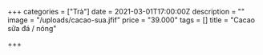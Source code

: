 +++
categories = ["Trà"]
date = 2021-03-01T17:00:00Z
description = ""
image = "/uploads/cacao-sua.jfif"
price = "39.000"
tags = []
title = "Cacao sữa đá / nóng"

+++
